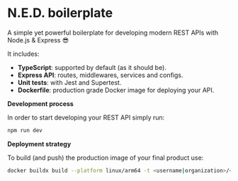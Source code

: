 # N.E.D. boilerplate

A simple yet powerful boilerplate for developing modern REST APIs with Node.js & Express 😎

It includes:

- **TypeScript**: supported by default (as it should be).
- **Express API**: routes, middlewares, services and configs.
- **Unit tests**: with Jest and Supertest.
- **Dockerfile**: production grade Docker image for deploying your API.

**Development process**

In order to start developing your REST API simply run:

```bash
npm run dev
```

**Deployment strategy**

To build (and push) the production image of your final product use:

```bash
docker buildx build --platform linux/arm64 -t <username|organization>/<repository> --push .
```
